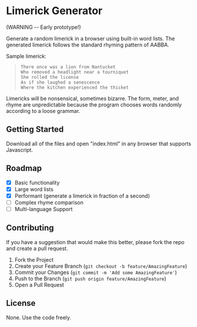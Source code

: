 # Limerick Generator

(WARNING -- Early prototype!)

Generate a random limerick in a browser using built-in word lists.
The generated limerick follows the standard rhyming pattern of AABBA.

Sample limerick:
>     There once was a lion from Nantucket
>     Who removed a headlight near a tourniquet
>     She rolled the license
>     As if she laughed a senescence
>     Where the kitchen experienced the thicket

Limericks will be nonsensical, sometimes bizarre. The form, meter, and rhyme are unpredictable because the program chooses words randomly according to a loose grammar.

## Getting Started
Download all of the files and open "index.html" in any browser that supports Javascript.

## Roadmap
- [x] Basic functionality
- [x] Large word lists
- [x] Performant (generate a limerick in fraction of a second)
- [ ] Complex rhyme comparison
- [ ] Multi-language Support

## Contributing
If you have a suggestion that would make this better, please fork the repo and create a pull request.

1. Fork the Project
2. Create your Feature Branch (`git checkout -b feature/AmazingFeature`)
3. Commit your Changes (`git commit -m 'Add some AmazingFeature'`)
4. Push to the Branch (`git push origin feature/AmazingFeature`)
5. Open a Pull Request

## License
None. Use the code freely.
